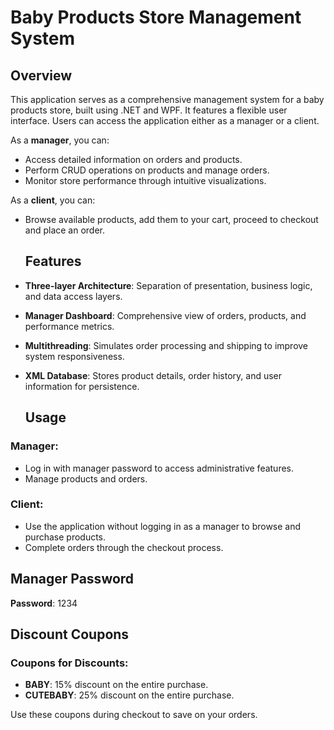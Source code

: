 # Baby Products Store Management System

## Overview
This application serves as a comprehensive management system for a baby products store, built using .NET and WPF. It features a flexible user interface. Users can access the application either as a manager or a client. 

As a **manager**, you can:
- Access detailed information on orders and products.
- Perform CRUD operations on products and manage orders.
- Monitor store performance through intuitive visualizations.

As a **client**, you can:
- Browse available products, add them to your cart, proceed to checkout and place an order.

  ## Features
- **Three-layer Architecture**: Separation of presentation, business logic, and data access layers.
- **Manager Dashboard**: Comprehensive view of orders, products, and performance metrics.
- **Multithreading**: Simulates order processing and shipping to improve system responsiveness.
- **XML Database**: Stores product details, order history, and user information for persistence.

  ## Usage
### Manager:
- Log in with manager password to access administrative features.
- Manage products and orders.

### Client:
- Use the application without logging in as a manager to browse and purchase products.
- Complete orders through the checkout process.

## Manager Password
**Password**: 1234

## Discount Coupons
### Coupons for Discounts:
- **BABY**: 15% discount on the entire purchase.
- **CUTEBABY**: 25% discount on the entire purchase.

Use these coupons during checkout to save on your orders.

